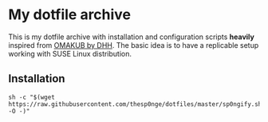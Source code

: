 # My dotfile archive

This is my dotfile archive with installation and configuration scripts
**heavily** inspired from [OMAKUB by DHH](https://omakub.org/). The basic idea
is to have a replicable setup working with SUSE Linux distribution.

## Installation

```
sh -c "$(wget https://raw.githubusercontent.com/thesp0nge/dotfiles/master/sp0ngify.sh -O -)"
```
